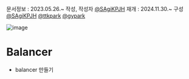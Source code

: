 문서정보 : 2023.05.26.~ 작성, 작성자 [@SAgiKPJH](https://github.com/SAgiKPJH)
재개 : 2024.11.30.~ 구성 [@SAgiKPJH](https://github.com/SAgiKPJH) [@ttkpark](https://github.com/ttkpark) [@gypark](https://github.com/gyfolder)

![image](https://github.com/u0ser-attachments/assets/9bc4ba98-39f4-4f7c-9a1e-dd2aae04129f)

# Balancer
- balancer 만들기

